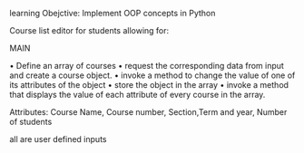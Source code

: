 learning Obejctive: Implement OOP concepts in Python 

Course list editor for students allowing for:

MAIN

• Define an array of courses
• request the corresponding data from input and create a course object.
• invoke a method to change the value of one of its attributes of the object
• store the object in the array
• invoke a method that displays the value of each attribute of every course in the array.

Attributes:
Course Name, Course number, Section,Term and year, Number of students


all are user defined inputs

